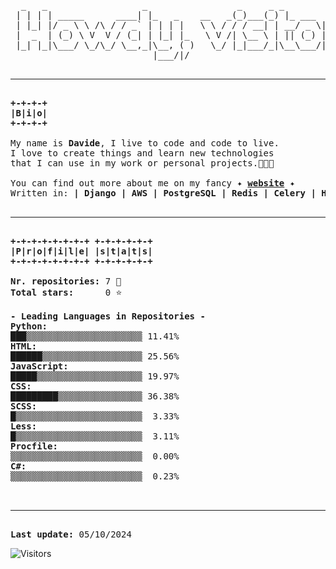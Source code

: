 <pre>
  _   _                  _                 _     _ _             _  
 | | | | _____      ____| |_   _    __   _(_)___(_) |_ ___  _ __| |
 | |_| |/ _ \ \ /\ / / _` | | | |   \ \ / / / __| | __/ _ \| '__| |
 |  _  | (_) \ V  V / (_| | |_| |_   \ V /| \__ \ | || (_) | |  |_| 
 |_| |_|\___/ \_/\_/ \__,_|\__, ( )   \_/ |_|___/_|\__\___/|_|  (_) 
                           |___/|/                                  

<hr>
<div style="font-weight: bold;">+-+-+-+
|B|i|o|
+-+-+-+</div>
My name is <span style="font-weight: bold;">Davide</span>, I live to code and code to live.
I love to create things and learn new technologies
that I can use in my work or personal projects.👨🏼‍💻

You can find out more about me on my fancy ✦ <a href="https://www.piazzadav.com" style="font-weight: bold;">website</a> ✦
Written in: <span style="font-weight: bold;">| Django | AWS | PostgreSQL | Redis | Celery | HTML | CSS | JS | Bootstrap |</span>

<hr>
<div style="font-weight: bold;">+-+-+-+-+-+-+-+ +-+-+-+-+-+
|P|r|o|f|i|l|e| |s|t|a|t|s|
+-+-+-+-+-+-+-+ +-+-+-+-+-+</div>
<span style="font-weight: bold;">Nr. repositories:</span> 7 🔏
<span style="font-weight: bold;">Total stars:</span>      0 ⭐️

<span style="font-weight: bold;">- Leading Languages in Repositories -</span>
<span style="font-weight: bold;">Python:</span>
███▒▒▒▒▒▒▒▒▒▒▒▒▒▒▒▒▒▒▒▒▒▒ 11.41%
<span style="font-weight: bold;">HTML:</span>
██████▒▒▒▒▒▒▒▒▒▒▒▒▒▒▒▒▒▒▒ 25.56%
<span style="font-weight: bold;">JavaScript:</span>
█████▒▒▒▒▒▒▒▒▒▒▒▒▒▒▒▒▒▒▒▒ 19.97%
<span style="font-weight: bold;">CSS:</span>
█████████▒▒▒▒▒▒▒▒▒▒▒▒▒▒▒▒ 36.38%
<span style="font-weight: bold;">SCSS:</span>
█▒▒▒▒▒▒▒▒▒▒▒▒▒▒▒▒▒▒▒▒▒▒▒▒  3.33%
<span style="font-weight: bold;">Less:</span>
█▒▒▒▒▒▒▒▒▒▒▒▒▒▒▒▒▒▒▒▒▒▒▒▒  3.11%
<span style="font-weight: bold;">Procfile:</span>
▒▒▒▒▒▒▒▒▒▒▒▒▒▒▒▒▒▒▒▒▒▒▒▒▒  0.00%
<span style="font-weight: bold;">C#:</span>
▒▒▒▒▒▒▒▒▒▒▒▒▒▒▒▒▒▒▒▒▒▒▒▒▒  0.23%


<hr>
<span style="font-weight: bold;">Last update:</span> 05/10/2024
</pre>

![Visitors](https://api.visitorbadge.io/api/visitors?path=PiazzaDav%2Fgithub-visitors-badge&countColor=%2337d67a)


